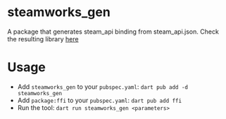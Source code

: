 # steamworks_gen
A package that generates steam_api binding from steam_api.json. Check the resulting library [here](https://github.com/aeb-dev/steamworks)

# Usage
- Add `steamworks_gen` to your `pubspec.yaml`: `dart pub add -d steamworks_gen`
- Add `package:ffi` to your `pubspec.yaml`: `dart pub add ffi`
- Run the tool: `dart run steamworks_gen <parameters>`